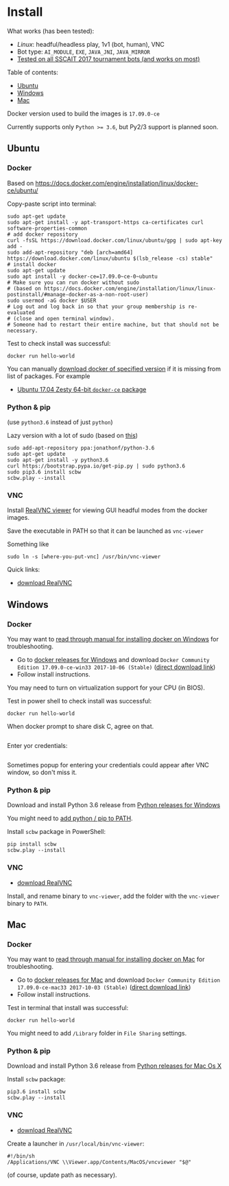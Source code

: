# Install

What works (has been tested):

  - _Linux_: headful/headless play, 1v1 (bot, human), VNC
  - Bot type: `AI_MODULE`, `EXE`, `JAVA_JNI`, `JAVA_MIRROR`
  - [Tested on all SSCAIT 2017 tournament bots (and works on most)](tested_bots.md)


Table of contents:

  * [Ubuntu](#ubuntu)
  * [Windows](#windows)
  * [Mac](#mac)

Docker version used to build the images is `17.09.0-ce`

Currently supports only `Python >= 3.6`, but Py2/3 support is planned soon.

## Ubuntu

### Docker

Based on https://docs.docker.com/engine/installation/linux/docker-ce/ubuntu/

Copy-paste script into terminal:

    sudo apt-get update
    sudo apt-get install -y apt-transport-https ca-certificates curl software-properties-common
    # add docker repository
    curl -fsSL https://download.docker.com/linux/ubuntu/gpg | sudo apt-key add -
    sudo add-apt-repository "deb [arch=amd64] https://download.docker.com/linux/ubuntu $(lsb_release -cs) stable"
    # install docker
    sudo apt-get update
    sudo apt install -y docker-ce=17.09.0~ce-0~ubuntu
    # Make sure you can run docker without sudo
    # (based on https://docs.docker.com/engine/installation/linux/linux-postinstall/#manage-docker-as-a-non-root-user)
    sudo usermod -aG docker $USER
    # Log out and log back in so that your group membership is re-evaluated
    # (close and open terminal window).
    # Someone had to restart their entire machine, but that should not be necessary.

Test to check install was successful:

    docker run hello-world

You can manually [download docker of specified version](https://download.docker.com) if it is missing from list of packages. For example

- [Ubuntu 17.04 Zesty 64-bit `docker-ce` package](https://download.docker.com/linux/ubuntu/dists/zesty/pool/stable/amd64/docker-ce_17.09.0~ce-0~ubuntu_amd64.deb)

### Python & pip

(use `python3.6` instead of just `python`)

Lazy version with a lot of sudo (based on [this](http://ubuntuhandbook.org/index.php/2017/07/install-python-3-6-1-in-ubuntu-16-04-lts/))

    sudo add-apt-repository ppa:jonathonf/python-3.6
    sudo apt-get update
    sudo apt-get install -y python3.6
    curl https://bootstrap.pypa.io/get-pip.py | sudo python3.6
    sudo pip3.6 install scbw
    scbw.play --install

### VNC

Install [RealVNC viewer](https://www.realvnc.com ) for viewing GUI headful modes from the docker images.

Save the executable in PATH so that it can be launched as `vnc-viewer`

Something like

    sudo ln -s [where-you-put-vnc] /usr/bin/vnc-viewer

Quick links:

- [download RealVNC](https://www.realvnc.com/en/connect/download/viewer/linux/)

## Windows

### Docker

You may want to [read through manual for installing docker on Windows](https://docs.docker.com/docker-for-windows/install/)
for troubleshooting.

- Go to [docker releases for Windows](https://docs.docker.com/docker-for-windows/release-notes/#docker-community-edition-17090-ce-win32-2017-10-02-stable)
  and download `Docker Community Edition 17.09.0-ce-win33 2017-10-06 (Stable)` ([direct download link](https://download.docker.com/win/stable/13620/Docker%20for%20Windows%20Installer.exe))
- Follow install instructions.

You may need to turn on virtualization support for your CPU (in BIOS).

Test in power shell to check install was successful:

    docker run hello-world

When docker prompt to share disk C, agree on that.

<img src="resources/share_docker_folder_windows.png" alt="">

Enter yor credentials:

<img src="resources/share_docker_folder_permissions_windows.png" alt="">

Sometimes popup for entering your credentials could appear after VNC window, so don't miss it.

### Python & pip

Download and install Python 3.6 release from [Python releases for Windows](https://www.python.org/downloads/windows/)

You might need to [add python / pip to PATH](https://stackoverflow.com/a/4855685).

Install `scbw` package in PowerShell:

    pip install scbw
    scbw.play --install


### VNC
- [download RealVNC](https://www.realvnc.com/en/connect/download/viewer/windows/)

Install, and rename binary to `vnc-viewer`, add the folder with the `vnc-viewer` binary
to `PATH`.

## Mac

### Docker

You may want to [read through manual for installing docker on Mac](https://docs.docker.com/docker-for-mac/install/)
for troubleshooting.

- Go to [docker releases for Mac](https://docs.docker.com/docker-for-mac/release-notes/#docker-community-edition-17090-ce-mac33-2017-10-03-stable)
  and download `Docker Community Edition 17.09.0-ce-mac33 2017-10-03 (Stable)` ([direct download link](https://download.docker.com/mac/stable/19543/Docker.dmg))
- Follow install instructions.

Test in terminal that install was successful:

    docker run hello-world

You might need to add `/Library` folder in `File Sharing` settings.

### Python & pip

Download and install Python 3.6 release from [Python releases for Mac Os X](https://www.python.org/downloads/mac-osx/)

Install `scbw` package:

    pip3.6 install scbw
    scbw.play --install

### VNC
- [download RealVNC](https://www.realvnc.com/en/connect/download/viewer/macos/)

Create a launcher in `/usr/local/bin/vnc-viewer`:

    #!/bin/sh
    /Applications/VNC \\Viewer.app/Contents/MacOS/vncviewer "$@"

(of course, update path as necessary).
